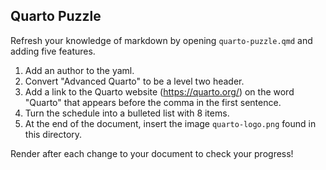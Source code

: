 ## Quarto Puzzle

Refresh your knowledge of markdown by opening `quarto-puzzle.qmd` and adding five features.

1. Add an author to the yaml.
2. Convert "Advanced Quarto" to be a level two header.
3. Add a link to the Quarto website (https://quarto.org/) on the word "Quarto" that appears before the comma in the first sentence.
4. Turn the schedule into a bulleted list with 8 items.
5. At the end of the document, insert the image `quarto-logo.png` found in this directory.

Render after each change to your document to check your progress!